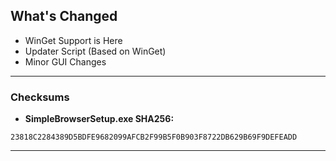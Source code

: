 ## What's Changed
- WinGet Support is Here
- Updater Script (Based on WinGet)
- Minor GUI Changes

---------------------------------------------------------------------
### Checksums
- **SimpleBrowserSetup.exe SHA256:**
```
23818C2284389D5BDFE9682099AFCB2F99B5F0B903F8722DB629B69F9DEFEADD
```
---------------------------------------------------------------------
